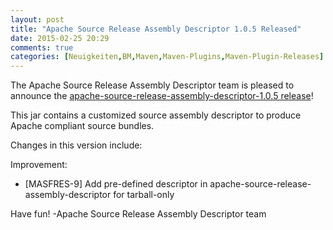 ```yaml
---
layout: post
title: "Apache Source Release Assembly Descriptor 1.0.5 Released"
date: 2015-02-25 20:29
comments: true
categories: [Neuigkeiten,BM,Maven,Maven-Plugins,Maven-Plugin-Releases]
---
```

The Apache Source Release Assembly Descriptor team is pleased to
announce the [apache-source-release-assembly-descriptor-1.0.5 release](http://maven.apache.org/apache-resource-bundles/)!

This jar contains a customized source assembly descriptor to produce
Apache compliant source bundles.

Changes in this version include:

Improvement:

 * [MASFRES-9] Add pre-defined descriptor in apache-source-release-assembly-descriptor for tarball-only

Have fun!
-Apache Source Release Assembly Descriptor team
